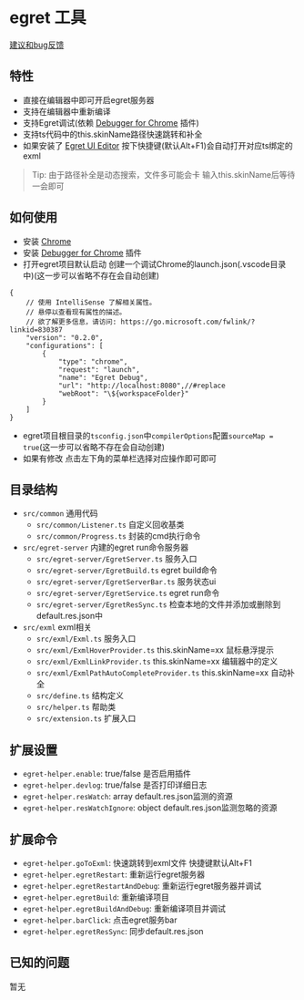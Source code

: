 # egret 工具

[建议和bug反馈](https://github.com/zt5/egret-helper/issues/new)

## 特性
- 直接在编辑器中即可开启egret服务器
- 支持在编辑器中重新编译
- 支持Egret调试(依赖 [Debugger for Chrome](https://github.com/Microsoft/vscode-chrome-debug) 插件)
- 支持ts代码中的this.skinName路径快速跳转和补全
- 如果安装了 [Egret UI Editor](https://docs.egret.com/uieditor) 按下快捷键(默认Alt+F1)会自动打开对应ts绑定的exml
> Tip: 由于路径补全是动态搜索，文件多可能会卡 输入this.skinName后等待一会即可

## 如何使用
* 安装 [Chrome](https://www.google.cn/chrome/)
* 安装 [Debugger for Chrome](https://github.com/Microsoft/vscode-chrome-debug) 插件
* 打开egret项目默认启动 创建一个调试Chrome的launch.json(.vscode目录中)(这一步可以省略不存在会自动创建)
```
{
    // 使用 IntelliSense 了解相关属性。 
    // 悬停以查看现有属性的描述。
    // 欲了解更多信息，请访问: https://go.microsoft.com/fwlink/?linkid=830387
    "version": "0.2.0",
    "configurations": [
        {
            "type": "chrome",
            "request": "launch",
            "name": "Egret Debug",
            "url": "http://localhost:8080",//#replace
            "webRoot": "\${workspaceFolder}"
        }
    ]
}
```
* egret项目根目录的`tsconfig.json`中`compilerOptions`配置`sourceMap = true`(这一步可以省略不存在会自动创建)
* 如果有修改 点击左下角的菜单栏选择对应操作即可即可

## 目录结构

* `src/common` 通用代码
  * `src/common/Listener.ts` 自定义回收基类
  * `src/common/Progress.ts` 封装的cmd执行命令
* `src/egret-server` 内建的egret run命令服务器
  * `src/egret-server/EgretServer.ts` 服务入口
  * `src/egret-server/EgretBuild.ts` egret build命令
  * `src/egret-server/EgretServerBar.ts` 服务状态ui
  * `src/egret-server/EgretService.ts` egret run命令
  * `src/egret-server/EgretResSync.ts` 检查本地的文件并添加或删除到default.res.json中
* `src/exml` exml相关
  * `src/exml/Exml.ts` 服务入口
  * `src/exml/ExmlHoverProvider.ts` this.skinName=xx 鼠标悬浮提示
  * `src/exml/ExmlLinkProvider.ts` this.skinName=xx 编辑器中的定义
  * `src/exml/ExmlPathAutoCompleteProvider.ts` this.skinName=xx 自动补全
  * `src/define.ts` 结构定义
  * `src/helper.ts` 帮助类
  * `src/extension.ts` 扩展入口

## 扩展设置
* `egret-helper.enable`: true/false 是否启用插件
* `egret-helper.devlog`: true/false 是否打印详细日志
* `egret-helper.resWatch`: array default.res.json监测的资源
* `egret-helper.resWatchIgnore`: object default.res.json监测忽略的资源

## 扩展命令
* `egret-helper.goToExml`: 快速跳转到exml文件 快捷键默认Alt+F1
* `egret-helper.egretRestart`: 重新运行egret服务器
* `egret-helper.egretRestartAndDebug`: 重新运行egret服务器并调试
* `egret-helper.egretBuild`: 重新编译项目
* `egret-helper.egretBuildAndDebug`: 重新编译项目并调试
* `egret-helper.barClick`: 点击egret服务bar
* `egret-helper.egretResSync`: 同步default.res.json

## 已知的问题
暂无